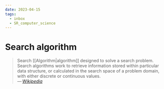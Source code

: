 ```yaml
---
date: 2023-04-15
tags:
  - inbox
  - SR_computer_science
---
```


# Search algorithm

> Search [[Algorithm|algorithm]] designed to solve a search problem. Search
> algorithms work to retrieve information stored within particular data
> structure, or calculated in the search space of a problem domain, with either
> discrete or continuous values.\
> — <cite>[Wikipedia](https://en.wikipedia.org/wiki/Search_algorithm)</cite>
